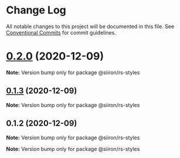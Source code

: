 # Change Log

All notable changes to this project will be documented in this file.
See [Conventional Commits](https://conventionalcommits.org) for commit guidelines.

# [0.2.0](https://github.com/siiron/lerna-demo/compare/v0.1.3...v0.2.0) (2020-12-09)

**Note:** Version bump only for package @siiron/rs-styles





## [0.1.3](https://github.com/siiron/lerna-demo/compare/v0.1.2...v0.1.3) (2020-12-09)

**Note:** Version bump only for package @siiron/rs-styles





## 0.1.2 (2020-12-09)

**Note:** Version bump only for package @siiron/rs-styles







**Note:** Version bump only for package @siiron/rs-styles

